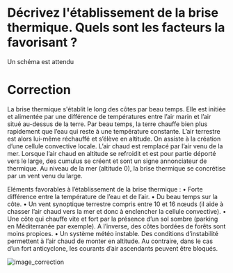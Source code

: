﻿# Décrivez l'établissement de la brise thermique. Quels sont les facteurs la favorisant ?
  Un schéma est attendu

# Correction
La brise thermique s'établit le long des côtes par beau temps. Elle est initiée et alimentée par une différence de températures entre l’air marin et l’air situé au-dessus de la terre. Par beau temps, la terre chauffe bien plus rapidement que l’eau qui reste à une température constante. L’air terrestre est alors lui-même réchauffé et s’élève en altitude. On assiste à la création d’une cellule convective locale. L’air chaud est remplacé par l’air venu de la mer. Lorsque l’air chaud en altitude se refroidit et est pour partie déporté vers le large, des cumulus se créent et sont un signe annonciateur de thermique. Au niveau de la mer (altitude 0), la brise thermique se concrétise par un vent venu du large. 

Eléments favorables à l’établissement de la brise thermique :
•	Forte différence entre la température de l’eau et de l’air.
•	Du beau temps sur la côte.
•	Un vent synoptique terrestre compris entre 10 et 16 nœuds (il aide à chasser l’air chaud vers la mer et donc à enclencher la cellule convective).
•	Une côte qui chauffe vite et fort par la présence d’un sol sombre (parking en Méditerranée par exemple). A l’inverse, des côtes bordées de forêts sont moins propices.
•	Un système météo instable. Des conditions d’instabilité permettent à l’air chaud de monter en altitude. Au contraire, dans le cas d’un fort anticyclone, les courants d’air ascendants peuvent être bloqués.

![image_correction](./images/schema_brise_thermique.png)